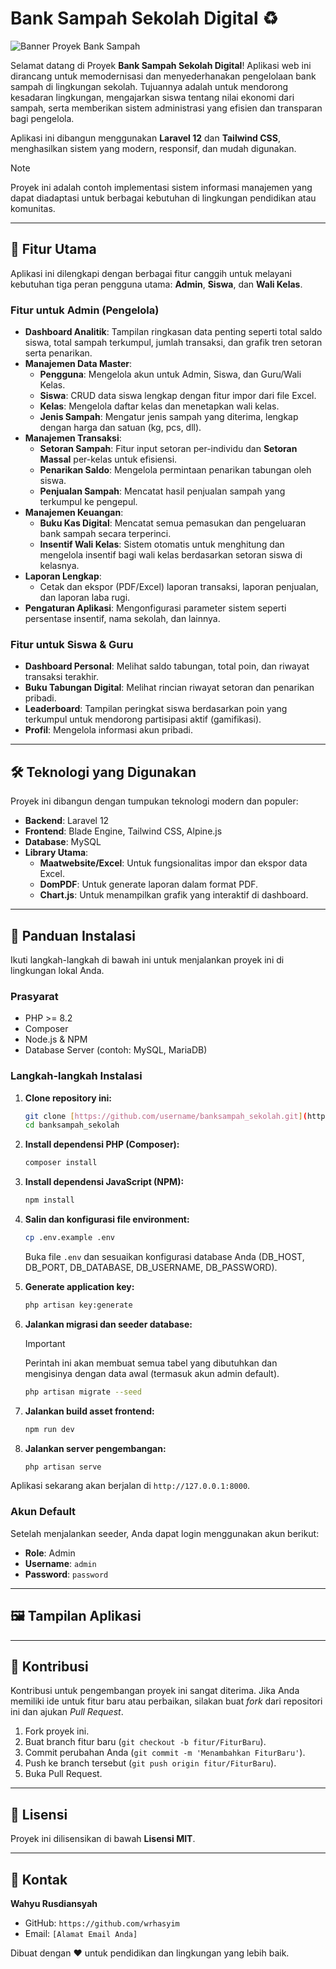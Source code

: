 #  Bank Sampah Sekolah Digital ♻️

![Banner Proyek Bank Sampah](https://user-images.githubusercontent.com/23249117/129487056-2e118318-6215-4148-9366-1c3905c1e57c.png)

Selamat datang di Proyek **Bank Sampah Sekolah Digital**! Aplikasi web ini dirancang untuk memodernisasi dan menyederhanakan pengelolaan bank sampah di lingkungan sekolah. Tujuannya adalah untuk mendorong kesadaran lingkungan, mengajarkan siswa tentang nilai ekonomi dari sampah, serta memberikan sistem administrasi yang efisien dan transparan bagi pengelola.

Aplikasi ini dibangun menggunakan **Laravel 12** dan **Tailwind CSS**, menghasilkan sistem yang modern, responsif, dan mudah digunakan.

> [!NOTE]
> Proyek ini adalah contoh implementasi sistem informasi manajemen yang dapat diadaptasi untuk berbagai kebutuhan di lingkungan pendidikan atau komunitas.

---

## 🌟 Fitur Utama

Aplikasi ini dilengkapi dengan berbagai fitur canggih untuk melayani kebutuhan tiga peran pengguna utama: **Admin**, **Siswa**, dan **Wali Kelas**.

### Fitur untuk Admin (Pengelola)
* **Dashboard Analitik**: Tampilan ringkasan data penting seperti total saldo siswa, total sampah terkumpul, jumlah transaksi, dan grafik tren setoran serta penarikan.
* **Manajemen Data Master**:
    * **Pengguna**: Mengelola akun untuk Admin, Siswa, dan Guru/Wali Kelas.
    * **Siswa**: CRUD data siswa lengkap dengan fitur impor dari file Excel.
    * **Kelas**: Mengelola daftar kelas dan menetapkan wali kelas.
    * **Jenis Sampah**: Mengatur jenis sampah yang diterima, lengkap dengan harga dan satuan (kg, pcs, dll).
* **Manajemen Transaksi**:
    * **Setoran Sampah**: Fitur input setoran per-individu dan **Setoran Massal** per-kelas untuk efisiensi.
    * **Penarikan Saldo**: Mengelola permintaan penarikan tabungan oleh siswa.
    * **Penjualan Sampah**: Mencatat hasil penjualan sampah yang terkumpul ke pengepul.
* **Manajemen Keuangan**:
    * **Buku Kas Digital**: Mencatat semua pemasukan dan pengeluaran bank sampah secara terperinci.
    * **Insentif Wali Kelas**: Sistem otomatis untuk menghitung dan mengelola insentif bagi wali kelas berdasarkan setoran siswa di kelasnya.
* **Laporan Lengkap**:
    * Cetak dan ekspor (PDF/Excel) laporan transaksi, laporan penjualan, dan laporan laba rugi.
* **Pengaturan Aplikasi**: Mengonfigurasi parameter sistem seperti persentase insentif, nama sekolah, dan lainnya.

### Fitur untuk Siswa & Guru
* **Dashboard Personal**: Melihat saldo tabungan, total poin, dan riwayat transaksi terakhir.
* **Buku Tabungan Digital**: Melihat rincian riwayat setoran dan penarikan pribadi.
* **Leaderboard**: Tampilan peringkat siswa berdasarkan poin yang terkumpul untuk mendorong partisipasi aktif (gamifikasi).
* **Profil**: Mengelola informasi akun pribadi.

---

## 🛠️ Teknologi yang Digunakan

Proyek ini dibangun dengan tumpukan teknologi modern dan populer:

* **Backend**: Laravel 12
* **Frontend**: Blade Engine, Tailwind CSS, Alpine.js
* **Database**: MySQL
* **Library Utama**:
    * **Maatwebsite/Excel**: Untuk fungsionalitas impor dan ekspor data Excel.
    * **DomPDF**: Untuk generate laporan dalam format PDF.
    * **Chart.js**: Untuk menampilkan grafik yang interaktif di dashboard.

---

## 🚀 Panduan Instalasi

Ikuti langkah-langkah di bawah ini untuk menjalankan proyek ini di lingkungan lokal Anda.

### Prasyarat
* PHP >= 8.2
* Composer
* Node.js & NPM
* Database Server (contoh: MySQL, MariaDB)

### Langkah-langkah Instalasi
1.  **Clone repository ini:**
    ```bash
    git clone [https://github.com/username/banksampah_sekolah.git](https://github.com/username/banksampah_sekolah.git)
    cd banksampah_sekolah
    ```

2.  **Install dependensi PHP (Composer):**
    ```bash
    composer install
    ```

3.  **Install dependensi JavaScript (NPM):**
    ```bash
    npm install
    ```

4.  **Salin dan konfigurasi file environment:**
    ```bash
    cp .env.example .env
    ```
    Buka file `.env` dan sesuaikan konfigurasi database Anda (DB_HOST, DB_PORT, DB_DATABASE, DB_USERNAME, DB_PASSWORD).

5.  **Generate application key:**
    ```bash
    php artisan key:generate
    ```

6.  **Jalankan migrasi dan seeder database:**
    > [!IMPORTANT]
    > Perintah ini akan membuat semua tabel yang dibutuhkan dan mengisinya dengan data awal (termasuk akun admin default).
    ```bash
    php artisan migrate --seed
    ```

7.  **Jalankan build asset frontend:**
    ```bash
    npm run dev
    ```

8.  **Jalankan server pengembangan:**
    ```bash
    php artisan serve
    ```

Aplikasi sekarang akan berjalan di `http://127.0.0.1:8000`.

### Akun Default
Setelah menjalankan seeder, Anda dapat login menggunakan akun berikut:
* **Role**: Admin
* **Username**: `admin`
* **Password**: `password`

---

## 🖼️ Tampilan Aplikasi 


---

## 🤝 Kontribusi

Kontribusi untuk pengembangan proyek ini sangat diterima. Jika Anda memiliki ide untuk fitur baru atau perbaikan, silakan buat *fork* dari repositori ini dan ajukan *Pull Request*.

1.  Fork proyek ini.
2.  Buat branch fitur baru (`git checkout -b fitur/FiturBaru`).
3.  Commit perubahan Anda (`git commit -m 'Menambahkan FiturBaru'`).
4.  Push ke branch tersebut (`git push origin fitur/FiturBaru`).
5.  Buka Pull Request.

---

## 📄 Lisensi

Proyek ini dilisensikan di bawah **Lisensi MIT**.

---

## 👤 Kontak

**Wahyu Rusdiansyah**
* GitHub: `https://github.com/wrhasyim`
* Email: `[Alamat Email Anda]`

Dibuat dengan ❤️ untuk pendidikan dan lingkungan yang lebih baik.
